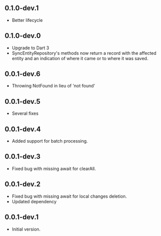## 0.1.0-dev.1

- Better lifecycle

## 0.1.0-dev.0

- Upgrade to Dart 3
- SyncEntityRepository's methods now return a record with
  the affected entity and an indication of where it came
  or to where it was saved.

## 0.0.1-dev.6

- Throwing NotFound in lieu of 'not found'


## 0.0.1-dev.5

- Several fixes

## 0.0.1-dev.4

- Added support for batch processing.

## 0.0.1-dev.3

- Fixed bug with missing await for clearAll.

## 0.0.1-dev.2

- Fixed bug with missing await for local changes deletion.
- Updated dependency

## 0.0.1-dev.1

- Initial version.
